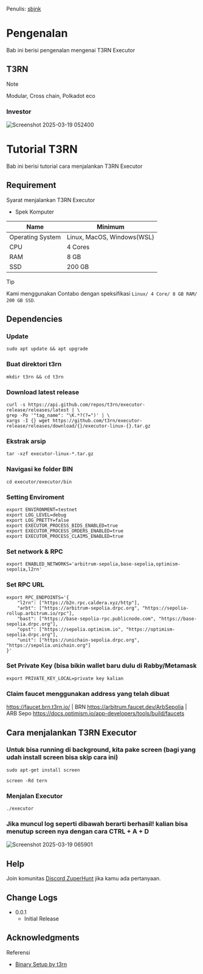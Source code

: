 Penulis: [sbjnk](https://x.com/sbjnk_)

# Pengenalan
Bab ini berisi pengenalan mengenai T3RN Executor

## T3RN
> [!NOTE]
> Modular, Cross chain, Polkadot eco

### Investor
![Screenshot 2025-03-19 052400](https://github.com/user-attachments/assets/cbfbbdaa-b1e2-4027-b574-8b581c08e83d)


# Tutorial T3RN
Bab ini berisi tutorial cara menjalankan T3RN Executor

## Requirement
Syarat menjalankan T3RN Executor
- Spek Komputer
  
| Name | Minimum |
| ------------- | ------------- |
| Operating System  | Linux, MacOS, Windows(WSL)  |
| CPU  | 4 Cores  |
| RAM  | 8 GB  |
| SSD  | 200 GB  |


> [!TIP]
> Kami menggunakan Contabo dengan speksifikasi `Linux/ 4 Core/ 8 GB RAM/ 200 GB SSD`.
  
## Dependencies

### Update
```
sudo apt update && apt upgrade
```

### Buat direktori t3rn
```
mkdir t3rn && cd t3rn
```

### Download latest release
```
curl -s https://api.github.com/repos/t3rn/executor-release/releases/latest | \
grep -Po '"tag_name": "\K.*?(?=")' | \
xargs -I {} wget https://github.com/t3rn/executor-release/releases/download/{}/executor-linux-{}.tar.gz
```

### Ekstrak arsip
```
tar -xzf executor-linux-*.tar.gz
```

### Navigasi ke folder BIN
```
cd executor/executor/bin
```

### Setting Enviroment
```
export ENVIRONMENT=testnet
export LOG_LEVEL=debug
export LOG_PRETTY=false
export EXECUTOR_PROCESS_BIDS_ENABLED=true
export EXECUTOR_PROCESS_ORDERS_ENABLED=true
export EXECUTOR_PROCESS_CLAIMS_ENABLED=true
```

### Set network & RPC
```
export ENABLED_NETWORKS='arbitrum-sepolia,base-sepolia,optimism-sepolia,l2rn'
```

### Set RPC URL
```
export RPC_ENDPOINTS='{
    "l2rn": ["https://b2n.rpc.caldera.xyz/http"],
    "arbt": ["https://arbitrum-sepolia.drpc.org", "https://sepolia-rollup.arbitrum.io/rpc"],
    "bast": ["https://base-sepolia-rpc.publicnode.com", "https://base-sepolia.drpc.org"],
    "opst": ["https://sepolia.optimism.io", "https://optimism-sepolia.drpc.org"],
    "unit": ["https://unichain-sepolia.drpc.org", "https://sepolia.unichain.org"]
}'
```

### Set Private Key (bisa bikin wallet baru dulu di Rabby/Metamask
```
export PRIVATE_KEY_LOCAL=private key kalian
```

### Claim faucet menggunakan address yang telah dibuat
https://faucet.brn.t3rn.io/ | BRN
https://arbitrum.faucet.dev/ArbSepolia | ARB Sepo
https://docs.optimism.io/app-developers/tools/build/faucets

## Cara menjalankan T3RN Executor

### Untuk bisa running di background, kita pake screen (bagi yang udah install screen bisa skip cara ini)
```
sudo apt-get install screen

screen -Rd tern
```

### Menjalan Executor
```
./executor
```
### Jika muncul log seperti dibawah berarti berhasil! kalian bisa menutup screen nya dengan cara CTRL + A + D
![Screenshot 2025-03-19 065901](https://github.com/user-attachments/assets/326b3406-aa86-437d-bfc9-30c6c5e5639d)


## Help

Join komunitas [Discord ZuperHunt](https://t.co/n7TeWVlA48) jika kamu ada pertanyaan.

## Change Logs

* 0.0.1
    * Initial Release

## Acknowledgments

Referensi
* [Binary Setup by t3rn](https://docs.t3rn.io/executor/become-an-executor/binary-setup)
